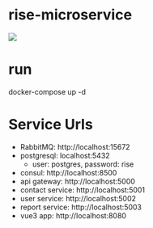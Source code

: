 # rise-microservice

![](../rise-microservice-private/rise-microservice.drawio.png)

# run

docker-compose up -d

# Service Urls

- RabbitMQ: http://localhost:15672
- postgresql: localhost:5432
  - user: postgres, password: rise
- consul: http://localhost:8500
- api gateway: http://localhost:5000
- contact service: http://localhost:5001
- user service: http://localhost:5002
- report service: http://localhost:5003
- vue3 app: http://localhost:8080